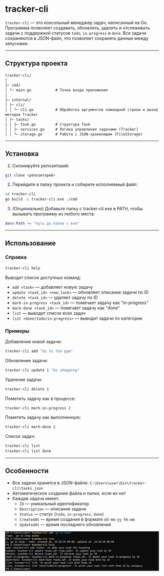 # tracker-cli

`tracker-cli` — это консольный менеджер задач, написанный на Go. Программа позволяет создавать, обновлять, удалять и отслеживать задачи с поддержкой статусов `todo`, `in-progress` и `done`. Все задачи сохраняются в JSON-файл, что позволяет сохранять данные между запусками.

---

## Структура проекта

```
tracker-cli/
│
├─ cmd/
│ └─ main.go           # Точка входа приложения
│
├─ internal/
│ ├─ cli/
│ │ └─ cli.go          # Обработка аргументов командной строки и вызов методов Tracker
│ ├─ tasks/
│ │ ├─ task.go         # Структура Task
│ │ ├─ services.go     # Логика управления задачами (Tracker)
│ │ └─ storage.go      # Работа с JSON-хранилищем (FileStorage)
```

---

## Установка

1. Склонируйте репозиторий:

```bash
git clone <репозиторий>
```

2. Перейдите в папку проекта и соберите исполняемый файл:

```bash
cd tracker-cli
go build -o tracker-cli.exe ./cmd
```

3. (Опционально) Добавьте папку с tracker-cli.exe в PATH, чтобы вызывать программу из любого места:

```powershell
$env:Path += "путь до папки с exe"
```

---

## Использование

### Справка

```bash
tracker-cli help
```

Выводит список доступных команд:

- `add <task>` — добавляет новую задачу
- `update <task_id> <new_task>` — обновляет описание задачи по ID
- `delete <task_id>` — удаляет задачу по ID
- `mark-in-progress <task_id>` — помечает задачу как "in-progress"
- `mark-done <task_id>` — помечает задачу как "done"
- `list` — выводит список всех задач
- `list <done/todo/in-progress>` — выводит задачи по категории

### Примеры

Добавление новой задачи:

```bash
tracker-cli add "Go to the gym"
```

Обновление задачи:

```bash
tracker-cli update 1 "Go shopping"
```

Удаление задачи:

```bash
tracker-cli delete 1
```

Пометить задачу как в процессе:

```bash
tracker-cli mark-in-progress 2
```

Пометить задачу как выполненную:

```bash
tracker-cli mark-done 2
```

Список задач:

```bash
tracker-cli list
tracker-cli list done
```

---

## Особенности

- Все задачи хранятся в JSON-файле: `C:\Users\user\bin\tracker-cli\tasks.json`
- Автоматическое создание файла и папки, если их нет
- Каждая задача имеет:
    - `ID` — уникальный идентификатор
    - `Description` — описание задачи
    - `Status` — статус (`todo`, `in-progress`, `done`)
    - `CreatedAt` — время создания в формате `dd-mm-yy hh:mm`
    - `UpdatedAt` — время последнего обновления

![Пример использования tracker-cli](images/photo_2025-10-23_01-01-52.jpg)

